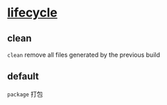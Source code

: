 # [lifecycle](https://maven.apache.org/guides/introduction/introduction-to-the-lifecycle.html)

## clean

`clean` remove all files generated by the previous build

## default

`package` 打包
